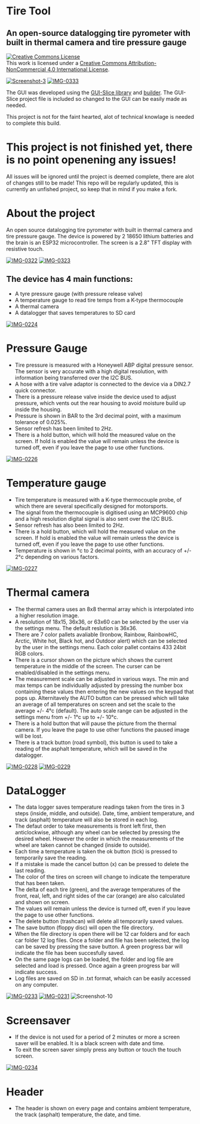 # Tire Tool
## An open-source datalogging tire pyrometer with built in thermal camera and tire pressure gauge
<a rel="license" href="http://creativecommons.org/licenses/by-nc/4.0/"><img alt="Creative Commons License" style="border-width:0" src="https://i.creativecommons.org/l/by-nc/4.0/88x31.png" /></a><br />This work is licensed under a <a rel="license" href="http://creativecommons.org/licenses/by-nc/4.0/">Creative Commons Attribution-NonCommercial 4.0 International License</a>.


<a href="https://ibb.co/xzqxwv3"><img src="https://i.ibb.co/gtZkQ16/Screenshot-3.png" alt="Screenshot-3" border="0" /></a>
<a href="https://ibb.co/5BzPQxz"><img src="https://i.ibb.co/f4Ks3GK/IMG-0333.jpg" alt="IMG-0333" border="0" /></a>

The GUI was developed using the [GUI-Slice library](https://github.com/ImpulseAdventure/GUIslice) and [builder](https://github.com/ImpulseAdventure/GUIslice/wiki/GUIslice-Builder). The GUI-Slice project file is included so changed to the GUI can be easily made as needed.

This project is not for the faint hearted, alot of technical knowlage is needed to complete this build. 

# This project is not finished yet, there is no point openening any issues! 
All issues will be ignored until the project is deemed complete, there are alot of changes still to be made!
This repo will be regularly updated, this is currently an unfished project, so keep that in mind if you make a fork.



# About the project
An open source datalogging tire pyrometer with built in thermal camera and tire pressure gauge.
The device is powered by 2 18650 lithium batteries and the brain is an ESP32 microcontroller.
The screen is a 2.8" TFT display with resistive touch.

<a href="https://ibb.co/9g2kRPp"><img src="https://i.ibb.co/Jt2wXZc/IMG-0322.jpg" alt="IMG-0322" border="0" /></a>
<a href="https://ibb.co/2KYq8Ty"><img src="https://i.ibb.co/w6ryJfR/IMG-0323.jpg" alt="IMG-0323" border="0" /></a>

## The device has 4 main functions:
* A tyre pressure gauge (with pressure release valve)
* A temperature gauge to read tire temps from a K-type thermocouple
* A thermal camera
* A datalogger that saves temperatures to SD card

<a href="https://ibb.co/DCbj1kB"><img src="https://i.ibb.co/swPXgQT/IMG-0224.jpg" alt="IMG-0224" border="0" /></a>

# Pressure Gauge
* Tire pressure is measured with a Honeywell ABP digital pressure sensor. The sensor is very accurate with a high digital resolution, with information being transferred over the I2C BUS.
* A hose with a tire valve adaptor is connected to the device via a DIN2.7 quick connector.
* There is a pressure release valve inside the device used to adjust pressure, which vents out the rear housing to avoid moisture build up inside the housing.
* Pressure is shown in BAR to the 3rd decimal point, with a maximum tolerance of 0.025%.
* Sensor refresh has been limited to 2Hz.
* There is a hold button, which will hold the measured value on the screen. If hold is enabled the value will remain unless the device is turned off, even if you leave the page to use other functions.

<a href="https://ibb.co/gJrxpg7"><img src="https://i.ibb.co/kXGtfcy/IMG-0226.jpg" alt="IMG-0226" border="0" /></a>

# Temperature gauge
* Tire temperature is measured with a K-type thermocouple probe, of which there are several specifically designed for motorsports.
* The signal from the thermocouple is digitised using an MCP9600 chip and a high resolution digital signal is also sent over the I2C BUS.
* Sensor refresh has also been limited to 2Hz.
* There is a hold button, which will hold the measured value on the screen. If hold is enabled the value will remain unless the device is turned off, even if you leave the page to use other functions.
* Temperature is shown in °c to 2 decimal points, with an accuracy of +/- 2°c depending on various factors.

<a href="https://ibb.co/SxSzmWX"><img src="https://i.ibb.co/Qc04HzF/IMG-0227.jpg" alt="IMG-0227" border="0" /></a>

# Thermal camera
* The thermal camera uses an 8x8 thermal array which is interpolated into a higher resolution image.
* A resolution of 18x15, 36x36, or 63x60 can be selected by the user via the settings menu. The default reslution is 36x36.
* There are 7 color pallets avaliable (Ironbow, Rainbow, RainbowHC, Arctic, White hot, Black hot, and Outdoor alert) which can be selected by the user in the settings menu. Each color pallet contains 433 24bit RGB colors.
* There is a cursor shown on the picture which shows the current temperature in the middle of the screen. The curser can be enabled/disabled in the settings menu.
* The measurement scale can be adjusted in various ways. The min and max temps can be individually adjusted by pressing the number box containing these values then entering the new values on the keypad that pops up. Alternitavely the AUTO button can be pressed which will take an average of all temperatures on screen and set the scale to the average +/- 4°c (default).  The auto scale range can be adjusted in the settings menu from +/- 1°c up to +/- 10°c.
* There is a hold button that will pause the picture from the thermal camera. If you leave the page to use other functions the paused image will be lost.
* There is a track button (road symbol), this button is used to take a reading of the asphalt temperature, which will be saved in the datalogger.

<a href="https://ibb.co/fNvvW5D"><img src="https://i.ibb.co/6tBBSxX/IMG-0228.jpg" alt="IMG-0228" border="0" /></a>
<a href="https://ibb.co/cgw7dcr"><img src="https://i.ibb.co/vwhK8xj/IMG-0229.jpg" alt="IMG-0229" border="0" /></a>

# DataLogger
* The data logger saves temperature readings taken from the tires in 3 steps (inside, middle, and outside). Date, time, ambient temperature, and track (asphalt) temperature will also be stored in each log.
* The defaut order to take measurements is front left first, then anticlockwise, although any wheel can be selected by pressing the desired wheel. However the order in which the measurements of the wheel are taken cannot be changed (inside to outside).
* Each time a temperature is taken the ok button (tick) is pressed to temporarily save the reading. 
* If a mistake is made the cancel button (x) can be pressed to delete the last reading.
* The color of the tires on screen will change to indicate the temperature that has been taken.
* The delta of each tire (green), and the average temperatures of the front, real, left, and right sides of the car (orange) are also calculated and shown on screen.
* The values will remain unless the device is turned off, even if you leave the page to use other functions.
* The delete button (trashcan) will delete all temporarily saved values.
* The save button (floppy disc) will open the file directory.
* When the file directory is open there will be 12 car folders and for each car folder 12 log files. Once a folder and file has been selected, the log can be saved by pressing the save button. A green progress bar will indicate the file has been succesfully saved.
* On the same page logs can be loaded, the folder and log file are selected and load is pressed. Once again a green progress bar will indicate success.
* Log files are saved on SD in .txt format, whaich can be easily accessed on any computer.

<a href="https://ibb.co/kHBFzzD"><img src="https://i.ibb.co/w0g188Q/IMG-0233.jpg" alt="IMG-0233" border="0" /></a>
<a href="https://ibb.co/z7WZHN8"><img src="https://i.ibb.co/xfK683m/IMG-0231.jpg" alt="IMG-0231" border="0" /></a>
<img src="https://i.ibb.co/K9NzjK0/Screenshot-10.png" alt="Screenshot-10" border="0">

# Screensaver
* If the device is not used for a period of 2 minutes or more a screen saver will be enabled. It is a black screen with date and time.
* To exit the screen saver simply press any button or touch the touch screen.

<a href="https://ibb.co/MgZxm7s"><img src="https://i.ibb.co/Cwm3fQz/IMG-0234.jpg" alt="IMG-0234" border="0" /></a>

# Header
* The header is shown on every page and contains ambient temperature, the track (asphalt) temperature, the date, and time.


